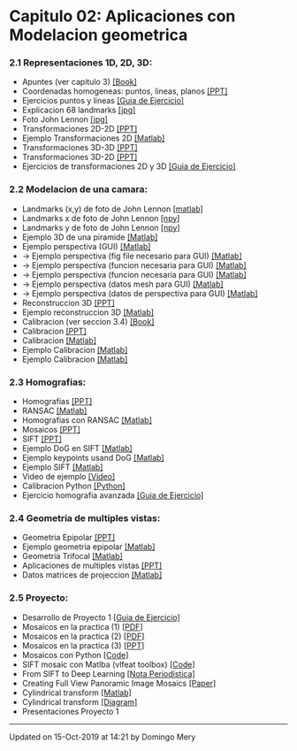 
# Capitulo 02: Aplicaciones con Modelacion geometrica
### 2.1 Representaciones 1D, 2D, 3D:
* Apuntes (ver capitulo 3) [[Book]](https://link.springer.com/chapter/10.1007/978-3-319-20747-6_3)
* Coordenadas homogeneas: puntos, lineas, planos [[PPT]](https://github.com/domingomery/vision/blob/master/clases/Cap02_Geometria/presentaciones/CV02_PointsLinesPlanes.pptx)
* Ejercicios puntos  y lineas [[Guia de Ejercicio]](https://github.com/domingomery/vision/blob/master/clases/Cap02_Geometria/practice/CV02_EjePuntosLineas.pdf)
* Explicacion 68 landmarks [[jpg]](https://github.com/domingomery/vision/blob/master/clases/Cap02_Geometria/practice/facial_landmarks_68markup.jpg)
* Foto John Lennon [[jpg]](https://github.com/domingomery/vision/blob/master/clases/Cap02_Geometria/practice/JohnLennon.jpg)
* Transformaciones 2D-2D [[PPT]](https://github.com/domingomery/vision/blob/master/clases/Cap02_Geometria/presentaciones/CV02_Transformation2D.pptx)
* Ejemplo Transformaciones 2D [[Matlab]](https://github.com/domingomery/vision/blob/master/clases/Cap02_Geometria/matlab/CV02_Trans2D.m)
* Transformaciones 3D-3D [[PPT]](https://github.com/domingomery/vision/blob/master/clases/Cap02_Geometria/presentaciones/CV02_Transformation3D.pptx)
* Transformaciones 3D-2D [[PPT]](https://github.com/domingomery/vision/blob/master/clases/Cap02_Geometria/presentaciones/CV02_Transformation3D2D.pptx)
* Ejercicios de transformaciones 2D y 3D [[Guia de Ejercicio]](https://github.com/domingomery/vision/blob/master/clases/Cap02_Geometria/practice/CV02_Transformaciones.pdf)
### 2.2 Modelacion de una camara:
* Landmarks (x,y) de foto de John Lennon [[matlab]](https://github.com/domingomery/vision/blob/master/clases/Cap02_Geometria/practice/JL_landmarks.mat)
* Landmarks x de foto de John Lennon [[npy]](https://github.com/domingomery/vision/blob/master/clases/Cap02_Geometria/practice/JL_landmarks_x.npy)
* Landmarks y de foto de John Lennon [[npy]](https://github.com/domingomery/vision/blob/master/clases/Cap02_Geometria/practice/JL_landmarks_y.npy)
* Ejemplo 3D de una piramide [[Matlab]](https://github.com/domingomery/vision/blob/master/clases/Cap02_Geometria/matlab/CV02_3DPyramid.m)
* Ejemplo perspectiva (GUI) [[Matlab]](https://github.com/domingomery/vision/blob/master/clases/Cap02_Geometria/matlab/CV02_Perspective.m)
* -> Ejemplo perspectiva (fig file necesario para GUI) [[Matlab]](https://github.com/domingomery/vision/blob/master/clases/Cap02_Geometria/matlab/CV02_Perspective.fig)
* -> Ejemplo perspectiva (funcion necesaria para GUI) [[Matlab]](https://github.com/domingomery/vision/blob/master/clases/Cap02_Geometria/matlab/CV02_experspec.m)
* -> Ejemplo perspectiva (funcion necesaria para GUI) [[Matlab]](https://github.com/domingomery/vision/blob/master/clases/Cap02_Geometria/matlab/CV02_meshplot.m)
* -> Ejemplo perspectiva (datos mesh para GUI) [[Matlab]](https://github.com/domingomery/vision/blob/master/clases/Cap02_Geometria/matlab/meshpoints.mat)
* -> Ejemplo perspectiva (datos de perspectiva para GUI) [[Matlab]](https://github.com/domingomery/vision/blob/master/clases/Cap02_Geometria/matlab/perspecdata.mat)
* Reconstruccion 3D [[PPT]](https://github.com/domingomery/vision/blob/master/clases/Cap02_Geometria/presentaciones/CV02_Reconstruction3D.pptx)
* Ejemplo reconstruccion 3D [[Matlab]](https://github.com/domingomery/vision/blob/master/clases/Cap02_Geometria/matlab/CV02_Reconstruction3D.m)
* Calibracion (ver seccion 3.4) [[Book]](https://link.springer.com/chapter/10.1007/978-3-319-20747-6_3)
* Calibracion [[PPT]](https://github.com/domingomery/vision/blob/master/clases/Cap02_Geometria/presentaciones/CV02_Calibration.pptx)
* Calibracion [[Matlab]](https://github.com/domingomery/vision/blob/master/clases/Cap02_Geometria/matlab/CV02_Calibration.m)
* Ejemplo Calibracion [[Matlab]](https://github.com/domingomery/vision/blob/master/clases/Cap02_Geometria/matlab/CV02_CalibrationChess.m)
* Ejemplo Calibracion [[Matlab]](https://github.com/domingomery/vision/blob/master/clases/Cap02_Geometria/matlab/CV02_CalibrationChessGauss.m)
### 2.3 Homografias:
* Homografias [[PPT]](https://github.com/domingomery/vision/blob/master/clases/Cap02_Geometria/presentaciones/CV02_Homography.pptx)
* RANSAC [[Matlab]](https://github.com/domingomery/vision/blob/master/clases/Cap02_Geometria/matlab/CV02_Ransac.m)
* Homografias con RANSAC [[Matlab]](https://github.com/domingomery/vision/blob/master/clases/Cap02_Geometria/matlab/CV02_HomografiaRANSAC.m)
* Mosaicos [[PPT]](https://github.com/domingomery/vision/blob/master/clases/Cap02_Geometria/presentaciones/CV02_Mosaicos.pptx)
* SIFT [[PPT]](https://github.com/domingomery/vision/blob/master/clases/Cap02_Geometria/presentaciones/CV02_SIFT_ObjectDetection.pptx)
* Ejemplo DoG en SIFT [[Matlab]](https://github.com/domingomery/vision/blob/master/clases/Cap02_Geometria/matlab/CV02_SIFT_DoG_Function.m)
* Ejemplo keypoints usand DoG [[Matlab]](https://github.com/domingomery/vision/blob/master/clases/Cap02_Geometria/matlab/CV02_SIFT_DoG_Keypoints.m)
* Ejemplo SIFT [[Matlab]](https://github.com/domingomery/vision/blob/master/clases/Cap02_Geometria/matlab/CV02_SIFT.m)
* Video de  ejemplo [[Video]](https://www.youtube.com/watch?v=qYaU1GeEiR8)
* Calibracion Python [[Python]](https://opencv-python-tutroals.readthedocs.io/en/latest/py_tutorials/py_calib3d/py_calibration/py_calibration.html)
* Ejercicio homografia avanzada [[Guia de Ejercicio]](https://github.com/domingomery/vision/blob/master/clases/Cap02_Geometria/practice/CV02_Homografias.pdf)
### 2.4 Geometria de multiples vistas:
* Geometria Epipolar [[PPT]](https://github.com/domingomery/vision/blob/master/clases/Cap02_Geometria/presentaciones/CV02_EpipolarGeometry.pptx)
* Ejemplo geometria epipolar [[Matlab]](https://github.com/domingomery/vision/blob/master/clases/Cap02_Geometria/matlab/CV02_EpipolarGeometry_Calibrated.m)
* Geometria Trifocal [[Matlab]](https://github.com/domingomery/vision/blob/master/clases/Cap02_Geometria/matlab/CV02_TrifocalGeometry.m)
* Aplicaciones de multiples vistas [[PPT]](https://github.com/domingomery/vision/blob/master/clases/Cap02_Geometria/presentaciones/CV02_MultipleViewXrayApplications.pptx)
* Datos matrices de projeccion [[Matlab]](https://github.com/domingomery/vision/blob/master/clases/Cap02_Geometria/matlab/projmatrices.mat)
### 2.5 Proyecto:
* Desarrollo de Proyecto 1 [[Guia de Ejercicio]](https://github.com/domingomery/vision/blob/master/clases/Cap02_Geometria/practice/CV02_Panoramica_y_Zoom.pdf)
* Mosaicos en la practica (1) [[PDF]](https://courses.cs.washington.edu/courses/cse455/09wi/Lects/lect7.pdf)
* Mosaicos en la practica (2) [[PDF]](http://www.csd.uwo.ca/courses/CS3335a/Lectures/lec09_mosaic_u.pdf)
* Mosaicos en la practica (3) [[PPT]](https://inst.eecs.berkeley.edu/~cs194-26/fa15/Lectures/MoreMosaics.ppt)
* Mosaicos con Python [[Code]](https://staff.fnwi.uva.nl/r.vandenboomgaard/IPCV20162017/20162017/LabExercises/Lab_ImageMosaic.html)
* SIFT mosaic  con Matlba (vlfeat toolbox) [[Code]](http://www.vlfeat.org/applications/apps.html)
* From SIFT to Deep Learning [[Nota Periodistica]](https://blog.sicara.com/image-registration-sift-deep-learning-3c794d794b7a)
* Creating Full View Panoramic Image Mosaics [[Paper]](http://faculty.cs.tamu.edu/jchai/CPSC641/szeliskiShum97.pdf)
* Cylindrical transform [[Matlab]](https://github.com/domingomery/vision/blob/master/clases/Cap02_Geometria/practice/cart2cylindric.m)
* Cylindrical transform [[Diagram]](https://github.com/domingomery/vision/blob/master/clases/Cap02_Geometria/practice/cylindric_transform.png)
* Presentaciones Proyecto 1 
---


Updated on 15-Oct-2019 at 14:21 by Domingo Mery
